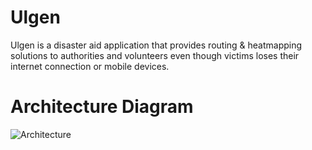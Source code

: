 # Ulgen
Ulgen is a disaster aid application that provides routing & heatmapping solutions to authorities and volunteers even though victims loses their internet connection or mobile devices.

# Architecture Diagram

![Architecture](https://github.com/UlgenApp/ulgen/assets/63169561/cca9de70-810c-4533-aad5-4a7f8bf5fd68)
